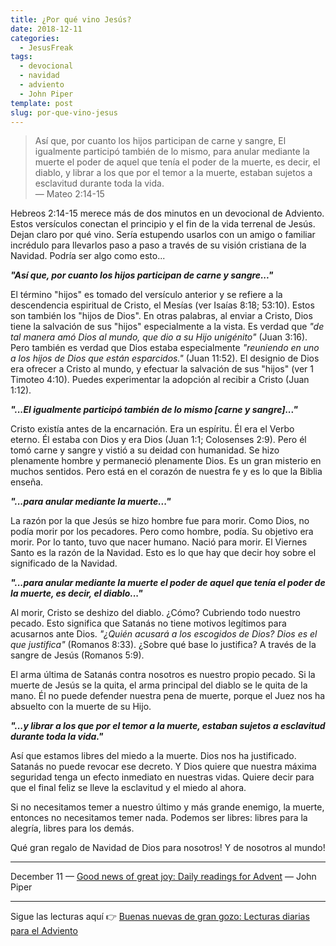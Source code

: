 ```yaml
---
title: ¿Por qué vino Jesús?
date: 2018-12-11
categories:
  - JesusFreak
tags:
  - devocional
  - navidad
  - adviento
  - John Piper
template: post
slug: por-que-vino-jesus
---
```


> Así que, por cuanto los hijos participan de carne y sangre, El igualmente participó también de lo mismo, para anular mediante la muerte el poder de aquel que tenía el poder de la muerte, es decir, el diablo, y librar a los que por el temor a la muerte, estaban sujetos a esclavitud durante toda la vida.<br>
> — Mateo 2:14-15

Hebreos 2:14-15 merece más de dos minutos en un devocional de Adviento. Estos versículos conectan el principio y el fin de la vida terrenal de Jesús. Dejan claro por qué vino. Sería estupendo usarlos con un amigo o familiar incrédulo para llevarlos paso a paso a través de su visión cristiana de la Navidad. Podría ser algo como esto...

***"Así que, por cuanto los hijos participan de carne y sangre..."***

El término "hijos" es tomado del versículo anterior y se refiere a la descendencia espiritual de Cristo, el Mesías (ver Isaías 8:18; 53:10). Estos son también los "hijos de Dios". En otras palabras, al enviar a Cristo, Dios tiene la salvación de sus "hijos" especialmente a la vista. Es verdad que *"de tal manera amó Dios al mundo, que dio a su Hijo unigénito"* (Juan 3:16). Pero también es verdad que Dios estaba especialmente *"reuniendo en uno a los hijos de Dios que están esparcidos."* (Juan 11:52). El designio de Dios era ofrecer a Cristo al mundo, y efectuar la salvación de sus "hijos" (ver 1 Timoteo 4:10). Puedes experimentar la adopción al recibir a Cristo (Juan 1:12).

***"...El igualmente participó también de lo mismo [carne y sangre]..."***

Cristo existía antes de la encarnación. Era un espíritu. Él era el Verbo eterno. Él estaba con Dios y era Dios (Juan 1:1; Colosenses 2:9). Pero él tomó carne y sangre y vistió a su deidad con humanidad. Se hizo plenamente hombre y permaneció plenamente Dios. Es un gran misterio en muchos sentidos. Pero está en el corazón de nuestra fe y es lo que la Biblia enseña.

***"...para anular mediante la muerte..."***

La razón por la que Jesús se hizo hombre fue para morir. Como Dios, no podía morir por los pecadores. Pero como hombre, podía. Su objetivo era morir. Por lo tanto, tuvo que nacer humano. Nació para morir. El Viernes Santo es la razón de la Navidad. Esto es lo que hay que decir hoy sobre el significado de la Navidad.

***"...para anular mediante la muerte el poder de aquel que tenía el poder de la muerte, es decir, el diablo..."***

Al morir, Cristo se deshizo del diablo. ¿Cómo? Cubriendo todo nuestro pecado. Esto significa que Satanás no tiene motivos legítimos para acusarnos ante Dios. *"¿Quién acusará a los escogidos de Dios? Dios es el que justifica"* (Romanos 8:33). ¿Sobre qué base lo justifica? A través de la sangre de Jesús (Romanos 5:9).

El arma última de Satanás contra nosotros es nuestro propio pecado. Si la muerte de Jesús se la quita, el arma principal del diablo se le quita de la mano. Él no puede defender nuestra pena de muerte, porque el Juez nos ha absuelto con la muerte de su Hijo.

***"...y librar a los que por el temor a la muerte, estaban sujetos a esclavitud durante toda la vida."***

Así que estamos libres del miedo a la muerte. Dios nos ha justificado. Satanás no puede revocar ese decreto. Y Dios quiere que nuestra máxima seguridad tenga un efecto inmediato en nuestras vidas. Quiere decir para que el final feliz se lleve la esclavitud y el miedo al ahora.

Si no necesitamos temer a nuestro último y más grande enemigo, la muerte, entonces no necesitamos temer nada. Podemos ser libres: libres para la alegría, libres para los demás.

Qué gran regalo de Navidad de Dios para nosotros! Y de nosotros al mundo!

---

December 11 — [Good news of great joy: Daily readings for Advent](https://www.desiringgod.org/books/good-news-of-great-joy) — John Piper

---

Sigue las lecturas aquí 👉 [Buenas nuevas de gran gozo: Lecturas diarias para el Adviento](/buenas-nuevas-de-gran-gozo-lecturas-diarias-para-adviento)